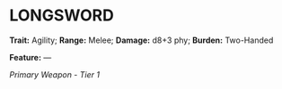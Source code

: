 # LONGSWORD

**Trait:** Agility; **Range:** Melee; **Damage:** d8+3 phy; **Burden:** Two-Handed

**Feature:** —

*Primary Weapon - Tier 1*